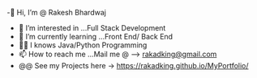 -👏 Hi, I’m @ Rakesh Bhardwaj
- 👀 I’m interested in ...Full Stack Development
- 🌱 I’m currently learning ...Front End/ Back End 
- 🐱‍🏍 I knows Java/Python Programming
- 📫 How to reach me ...Mail me @ --> rakadking@gmail.com
- @@ See my Projects here -> https://rakadking.github.io/MyPortfolio/


<!---
rakadking/rakadking is a ✨ special ✨ repository because its `README.md` (this file) appears on your GitHub profile.
You can click the Preview link to take a look at your changes.
--->
